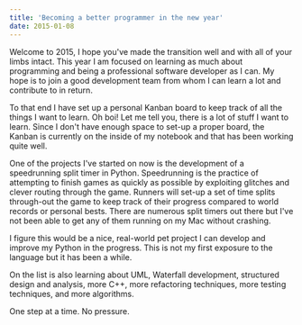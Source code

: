 ```yaml
---
title: 'Becoming a better programmer in the new year'
date: 2015-01-08
---
```


Welcome to 2015, I hope you've made the transition well and with all of your limbs intact. This year I am focused on learning as much about programming and being a professional software developer as I can. My hope is to join a good development team from whom I can learn a lot and contribute to in return. 

To that end I have set up a personal Kanban board to keep track of all the things I want to learn. Oh boi! Let me tell you, there is a lot of stuff I want to learn. Since I don't have enough space to set-up a proper board, the Kanban is currently on the inside of my notebook and that has been working quite well.

One of the projects I've started on now is the development of a speedrunning split timer in Python. Speedrunning is the practice of attempting to finish games as quickly as possible by exploiting glitches and clever routing through the game. Runners will set-up a set of time splits through-out the game to keep track of their progress compared to world records or personal bests. There are numerous split timers out there but I've not been able to get any of them running on my Mac without crashing.

I figure this would be a nice, real-world pet project I can develop and improve my Python in the progress. This is not my first exposure to the language but it has been a while.

On the list is also learning about UML, Waterfall development, structured design and analysis, more C++, more refactoring techniques, more testing techniques, and more algorithms.

One step at a time. No pressure.
